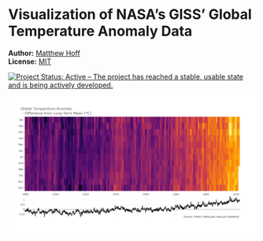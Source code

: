 
<!-- README.md is generated from README.Rmd. Please edit that file -->

# Visualization of NASA’s GISS’ Global Temperature Anomaly Data

**Author:** [Matthew Hoff](https://github.com/mghoff) <br/> **License:**
[MIT](https://opensource.org/licenses/MIT) <br/>

[![Project Status: Active – The project has reached a stable, usable
state and is being actively
developed.](http://www.repostatus.org/badges/latest/active.svg)](https://www.repostatus.org/)

![](figs/gta-img.png)
